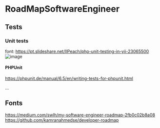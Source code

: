 # <h1>RoadMapSoftwareEngineer</h1>
## <h2>Tests</h2>
### <h3>Unit tests</h3>
font:
https://pt.slideshare.net/IlPeach/php-unit-testing-in-yii-23065500
![image](https://user-images.githubusercontent.com/47063082/117231861-761b6900-adf6-11eb-9306-115fe96d7d7b.png)

#### <h4>PHPUnit</h4>
https://phpunit.de/manual/6.5/en/writing-tests-for-phpunit.html


...

## Fonts
https://medium.com/swlh/my-software-engineer-roadmap-2fb0c02b8a08 </br>
https://github.com/kamranahmedse/developer-roadmap

